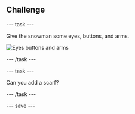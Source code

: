 ## Challenge

--- task ---

Give the snowman some eyes, buttons, and arms.

![Eyes buttons and arms](images/blender-snowman.png)

--- /task ---

--- task ---

Can you add a scarf?

--- /task ---

--- save ---

